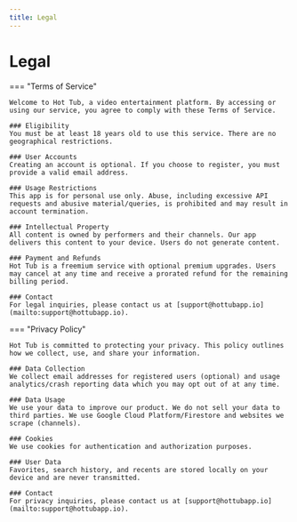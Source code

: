 ```yaml
---
title: Legal
---
```


# Legal

=== "Terms of Service"

    Welcome to Hot Tub, a video entertainment platform. By accessing or using our service, you agree to comply with these Terms of Service.

    ### Eligibility
    You must be at least 18 years old to use this service. There are no geographical restrictions.

    ### User Accounts
    Creating an account is optional. If you choose to register, you must provide a valid email address.

    ### Usage Restrictions
    This app is for personal use only. Abuse, including excessive API requests and abusive material/queries, is prohibited and may result in account termination.

    ### Intellectual Property
    All content is owned by performers and their channels. Our app delivers this content to your device. Users do not generate content.

    ### Payment and Refunds
    Hot Tub is a freemium service with optional premium upgrades. Users may cancel at any time and receive a prorated refund for the remaining billing period.

    ### Contact
    For legal inquiries, please contact us at [support@hottubapp.io](mailto:support@hottubapp.io).

=== "Privacy Policy"

    Hot Tub is committed to protecting your privacy. This policy outlines how we collect, use, and share your information.

    ### Data Collection
    We collect email addresses for registered users (optional) and usage analytics/crash reporting data which you may opt out of at any time.

    ### Data Usage
    We use your data to improve our product. We do not sell your data to third parties. We use Google Cloud Platform/Firestore and websites we scrape (channels).

    ### Cookies
    We use cookies for authentication and authorization purposes.

    ### User Data
    Favorites, search history, and recents are stored locally on your device and are never transmitted.

    ### Contact
    For privacy inquiries, please contact us at [support@hottubapp.io](mailto:support@hottubapp.io).
